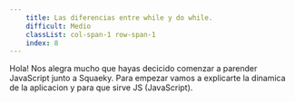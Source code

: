 ```yaml
---
    title: Las diferencias entre while y do while.
    difficult: Medio
    classList: col-span-1 row-span-1
    index: 8
---
```


Hola! Nos alegra mucho que hayas decicido comenzar a parender JavaScript junto a Squaeky. Para empezar vamos a explicarte la dinamica de la aplicacion y para que sirve JS (JavaScript).
